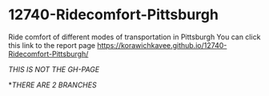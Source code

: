 # 12740-Ridecomfort-Pittsburgh
Ride comfort of different modes of transportation in Pittsburgh
You can click this link to the report page
https://korawichkavee.github.io/12740-Ridecomfort-Pittsburgh/

*THIS IS NOT THE GH-PAGE*

**THERE ARE 2 BRANCHES*

